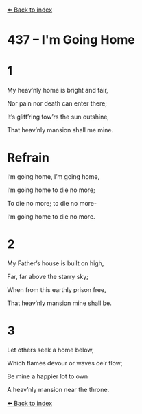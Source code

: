 [⬅️ Back to index](../README.md)

# 437 – I'm Going Home





# 1

My heav’nly home is bright and fair,

Nor pain nor death can enter there;

It’s glitt’ring tow’rs the sun outshine,

That heav’nly mansion shall me mine.



# Refrain

I’m going home, I’m going home,

I’m going home to die no more;

To die no more; to die no more-

I’m going home to die no more.



# 2

My Father’s house is built on high,

Far, far above the starry sky;

When from this earthly prison free,

That heav’nly mansion mine shall be.



# 3

Let others seek a home below,

Which flames devour or waves oe’r flow;

Be mine a happier lot to own

A heav’nly mansion near the throne.

[⬅️ Back to index](../README.md)
